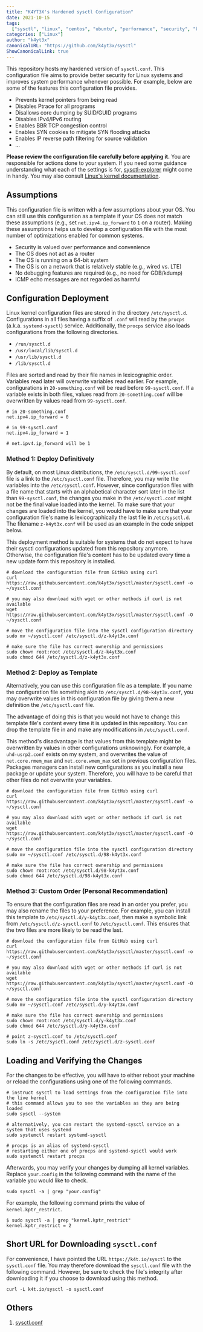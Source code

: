 ```yaml
---
title: "K4YT3X's Hardened sysctl Configuration"
date: 2021-10-15
tags:
  ["sysctl", "linux", "centos", "ubuntu", "performance", "security", "kernel"]
categories: ["Linux"]
author: "k4yt3x"
canonicalURL: "https://github.com/k4yt3x/sysctl"
ShowCanonicalLink: true
---
```


This repository hosts my hardened version of `sysctl.conf`. This configuration file aims to provide better security for Linux systems and improves system performance whenever possible. For example, below are some of the features this configuration file provides.

- Prevents kernel pointers from being read
- Disables Ptrace for all programs
- Disallows core dumping by SUID/GUID programs
- Disables IPv4/IPv6 routing
- Enables BBR TCP congestion control
- Enables SYN cookies to mitigate SYN flooding attacks
- Enables IP reverse path filtering for source validation
- ...

**Please review the configuration file carefully before applying it.** You are responsible for actions done to your system. If you need some guidance understanding what each of the settings is for, [sysctl-explorer](https://sysctl-explorer.net/) might come in handy. You may also consult [Linux's kernel documentation](https://www.kernel.org/doc/Documentation/sysctl/).

## Assumptions

This configuration file is written with a few assumptions about your OS. You can still use this configuration as a template if your OS does not match these assumptions (e.g., set `net.ipv4.ip_forward` to `1` on a router). Making these assumptions helps us to develop a configuration file with the most number of optimizations enabled for common systems.

- Security is valued over performance and convenience
- The OS does not act as a router
- The OS is running on a 64-bit system
- The OS is on a network that is relatively stable (e.g., wired vs. LTE)
- No debugging features are required (e.g., no need for GDB/kdump)
- ICMP echo messages are not regarded as harmful

## Configuration Deployment

Linux kernel configuration files are stored in the directory `/etc/sysctl.d`. Configurations in all files having a suffix of `.conf` will read by the `procps` (a.k.a. `systemd-sysctl`) service. Additionally, the `procps` service also loads configurations from the following directories.

- `/run/sysctl.d`
- `/usr/local/lib/sysctl.d`
- `/usr/lib/sysctl.d`
- `/lib/sysctl.d`

Files are sorted and read by their file names in lexicographic order. Variables read later will overwrite variables read earlier. For example, configurations in `20-something.conf` will be read before `99-sysctl.conf`. If a variable exists in both files, values read from `20-something.conf` will be overwritten by values read from `99-sysctl.conf`.

```properties
# in 20-something.conf
net.ipv4.ip_forward = 0

# in 99-sysctl.conf
net.ipv4.ip_forward = 1

# net.ipv4.ip_forward will be 1
```

### Method 1: Deploy Definitively

By default, on most Linux distributions, the `/etc/sysctl.d/99-sysctl.conf` file is a link to the `/etc/sysctl.conf` file. Therefore, you may write the variables into the `/etc/sysctl.conf`. However, since configuration files with a file name that starts with an alphabetical character sort later in the list than `99-sysctl.conf`, the changes you make in the `/etc/sysctl.conf` might not be the final value loaded into the kernel. To make sure that your changes are loaded into the kernel, you would have to make sure that your configuration file's name is lexicographically the last file in `/etc/sysctl.d`. The filename `z-k4yt3x.conf` will be used as an example in the code snippet below.

This deployment method is suitable for systems that do not expect to have their sysctl configurations updated from this repository anymore. Otherwise, the configuration file's content has to be updated every time a new update form this repository is installed.

```shell
# download the configuration file from GitHub using curl
curl https://raw.githubusercontent.com/k4yt3x/sysctl/master/sysctl.conf -o ~/sysctl.conf

# you may also download with wget or other methods if curl is not available
wget https://raw.githubusercontent.com/k4yt3x/sysctl/master/sysctl.conf -O ~/sysctl.conf

# move the configuration file into the sysctl configuration directory
sudo mv ~/sysctl.conf /etc/sysctl.d/z-k4yt3x.conf

# make sure the file has correct ownership and permissions
sudo chown root:root /etc/sysctl.d/z-k4yt3x.conf
sudo chmod 644 /etc/sysctl.d/z-k4yt3x.conf
```

### Method 2: Deploy as Template

Alternatively, you can use this configuration file as a template. If you name the configuration file something akin to `/etc/sysctl.d/98-k4yt3x.conf`, you may overwrite values in this configuration file by giving them a new definition the `/etc/sysctl.conf` file.

The advantage of doing this is that you would not have to change this template file's content every time it is updated in this repository. You can drop the template file in and make any modifications in `/etc/sysctl.conf`.

This method's disadvantage is that values from this template might be overwritten by values in other configurations unknowingly. For example, a `uhd-usrp2.conf` exists on my system, and overwrites the value of `net.core.rmem_max` and `net.core.wmem_max` set in previous configuration files. Packages managers can install new configurations as you install a new package or update your system. Therefore, you will have to be careful that other files do not overwrite your variables.

```shell
# download the configuration file from GitHub using curl
curl https://raw.githubusercontent.com/k4yt3x/sysctl/master/sysctl.conf -o ~/sysctl.conf

# you may also download with wget or other methods if curl is not available
wget https://raw.githubusercontent.com/k4yt3x/sysctl/master/sysctl.conf -O ~/sysctl.conf

# move the configuration file into the sysctl configuration directory
sudo mv ~/sysctl.conf /etc/sysctl.d/98-k4yt3x.conf

# make sure the file has correct ownership and permissions
sudo chown root:root /etc/sysctl.d/98-k4yt3x.conf
sudo chmod 644 /etc/sysctl.d/98-k4yt3x.conf
```

### Method 3: Custom Order (Personal Recommendation)

To ensure that the configuration files are read in an order you prefer, you may also rename the files to your preference. For example, you can install this template to `/etc/sysctl.d/y-k4yt3x.conf`, then make a symbolic link from `/etc/sysctl.d/z-sysctl.conf` to `/etc/sysctl.conf`. This ensures that the two files are more likely to be read the last.

```shell
# download the configuration file from GitHub using curl
curl https://raw.githubusercontent.com/k4yt3x/sysctl/master/sysctl.conf -o ~/sysctl.conf

# you may also download with wget or other methods if curl is not available
wget https://raw.githubusercontent.com/k4yt3x/sysctl/master/sysctl.conf -O ~/sysctl.conf

# move the configuration file into the sysctl configuration directory
sudo mv ~/sysctl.conf /etc/sysctl.d/y-k4yt3x.conf

# make sure the file has correct ownership and permissions
sudo chown root:root /etc/sysctl.d/y-k4yt3x.conf
sudo chmod 644 /etc/sysctl.d/y-k4yt3x.conf

# point z-sysctl.conf to /etc/sysctl.conf
sudo ln -s /etc/sysctl.conf /etc/sysctl.d/z-sysctl.conf
```

## Loading and Verifying the Changes

For the changes to be effective, you will have to either reboot your machine or reload the configurations using one of the following commands.

```shell
# instruct sysctl to load settings from the configuration file into the live kernel
# this command allows you to see the variables as they are being loaded
sudo sysctl --system

# alternatively, you can restart the systemd-sysctl service on a system that uses systemd
sudo systemctl restart systemd-sysctl

# procps is an alias of systemd-sysctl
# restarting either one of procps and systemd-sysctl would work
sudo systemctl restart procps
```

Afterwards, you may verify your changes by dumping all kernel variables. Replace `your.config` in the following command with the name of the variable you would like to check.

```shell
sudo sysctl -a | grep "your.config"
```

For example, the following command prints the value of `kernel.kptr_restrict`.

```shell
$ sudo sysctl -a | grep "kernel.kptr_restrict"
kernel.kptr_restrict = 2
```

## Short URL for Downloading `sysctl.conf`

For convenience, I have pointed the URL `https://k4t.io/sysctl` to the `sysctl.conf` file. You may therefore download the `sysctl.conf` file with the following command. However, be sure to check the file's integrity after downloading it if you choose to download using this method.

```shell
curl -L k4t.io/sysctl -o sysctl.conf
```

## Others

1. [sysctl.conf](/../assets/files/sysctl.conf)
